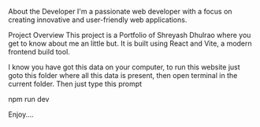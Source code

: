 About the Developer
I'm a passionate web developer with a focus on creating innovative and user-friendly web applications.

Project Overview
This project is a Portfolio of Shreyash Dhulrao where you get to know about me an little but. It is built using React and Vite, a modern frontend build tool.

I know you have got this data on your computer, to run this website just goto this folder where all this data is present, then open terminal in the current folder. Then just type this prompt

npm run dev

Enjoy....